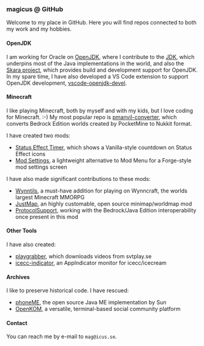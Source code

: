 ### magicus @ GitHub

Welcome to my place in GitHub. Here you will find repos connected to both my work and my hobbies.

#### OpenJDK

I am working for Oracle on [OpenJDK](https://openjdk.java.net), where I contribute to the [JDK](https://github.com/openjdk/jdk), which underpins most of the Java implementations in the world, and also the [Skara project](https://github.com/openjdk/skara), which provides build and development support for OpenJDK. In my spare time, I have also developed a VS Code extension to support OpenJDK development, [vscode-openjdk-devel](https://github.com/magicus/vscode-openjdk-devel).

#### Minecraft

I like playing Minecraft, both by myself and with my kids, but I love coding for Minecraft. :-) My most popular repo is [pmanvil-converter](https://github.com/magicus/pmanvil-converter), which converts Bedrock Edition worlds created by PocketMine to Nukkit format.

I have created two mods:
 * [Status Effect Timer](https://github.com/magicus/statuseffecttimer), which shows a Vanilla-style countdown on Status Effect icons
 * [Mod Settings](https://github.com/magicus/ModSettings), a lightweight alternative to Mod Menu for a Forge-style mod settings screen

I have also made significant contributions to these mods:
 * [Wynntils](https://github.com/magicus/Wynntils), a must-have addition for playing on Wynncraft, the worlds largest Minecraft MMORPG
 * [JustMap](https://github.com/magicus/JustMap), an highly customable, open source minimap/worldmap mod
 * [ProtocolSupport](https://github.com/magicus/ProtocolSupport), working with the Bedrock/Java Edition interoperability once present in this mod

#### Other Tools

I have also created:
* [playgrabber](https://github.com/magicus/playgrabber), which downloads videos from svtplay.se
* [icecc-indicator](https://github.com/magicus/icecc-indicator), an AppIndicator monitor for icecc/icecream 

#### Archives

I like to preserve historical code. I have rescued:
 * [phoneME](https://github.com/magicus/phoneME), the open source Java ME implementation by Sun
 * [OpenKOM](https://github.com/magicus/OpenKOM), a versatile, terminal-based social community platform

#### Contact

You can reach me by e-mail to `mag@icus.se`.
